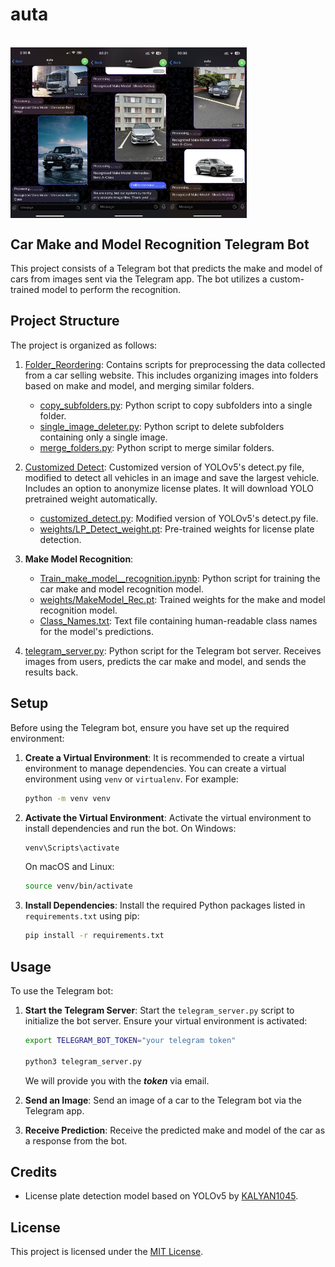 # auta
<br/>

<div style="display: flex;">
  <img src="images/Telegram_screenshots1.png" alt="Main Gameplay Screen" style="width: 25%;">
  <img src="images/Telegram_screenshots2.png" alt="Second Image" style="width: 25%;">
  <img src="images/Telegram_screenshot3.jpg" alt="Second Image" style="width: 25%;">
</div>



## Car Make and Model Recognition Telegram Bot

This project consists of a Telegram bot that predicts the make and model of cars from images sent via the Telegram app. The bot utilizes a custom-trained model to perform the recognition.

## Project Structure

The project is organized as follows:

1. [Folder_Reordering](Folder_Reordering): Contains scripts for preprocessing the data collected from a car selling website. This includes organizing images into folders based on make and model, and merging similar folders.
    - [copy_subfolders.py](Folder_Reordering/copy_subfolders.py): Python script to copy subfolders into a single folder.
    - [single_image_deleter.py](Folder_Reordering/single_image_deleter.py): Python script to delete subfolders containing only a single image.
    - [merge_folders.py](Folder_Reordering/merge_folders.py): Python script to merge similar folders.

2. [Customized Detect](): Customized version of YOLOv5's detect.py file, modified to detect all vehicles in an image and save the largest vehicle. Includes an option to anonymize license plates. It will download YOLO pretrained weight automatically.
    - [customized_detect.py](customized_detect.py): Modified version of YOLOv5's detect.py file.
    - [weights/LP_Detect_weight.pt](Weights/LP_Detect_weight.pt): Pre-trained weights for license plate detection.

3. **Make Model Recognition**: 
    - [Train_make_model__recognition.ipynb](Train_make_model__recognition.ipynb): Python script for training the car make and model recognition model.
    - [weights/MakeModel_Rec.pt](Weights/MakeModel_Rec.pt): Trained weights for the make and model recognition model.
    - [Class_Names.txt](Weights/Class_Names.txt): Text file containing human-readable class names for the model's predictions.

4. [telegram_server.py](telegram_server.py): Python script for the Telegram bot server. Receives images from users, predicts the car make and model, and sends the results back.



## Setup

Before using the Telegram bot, ensure you have set up the required environment:

1. **Create a Virtual Environment**: It is recommended to create a virtual environment to manage dependencies. You can create a virtual environment using `venv` or `virtualenv`. For example:
    ```bash
    python -m venv venv
    ```

2. **Activate the Virtual Environment**: Activate the virtual environment to install dependencies and run the bot.
    On Windows:
    ```bash
    venv\Scripts\activate
    ```
   On macOS and Linux:
    ```bash
    source venv/bin/activate
    ```

3. **Install Dependencies**: Install the required Python packages listed in `requirements.txt` using pip:
    ```bash
    pip install -r requirements.txt
    ```

## Usage

To use the Telegram bot:

1. **Start the Telegram Server**: Start the `telegram_server.py` script to initialize the bot server. Ensure your virtual environment is activated:
    ```bash
    export TELEGRAM_BOT_TOKEN="your telegram token"

    python3 telegram_server.py
    ```
    We will provide you with the ***token*** via email.
    

2. **Send an Image**: Send an image of a car to the Telegram bot via the Telegram app.

3. **Receive Prediction**: Receive the predicted make and model of the car as a response from the bot.





## Credits

- License plate detection model based on YOLOv5 by [KALYAN1045](https://github.com/KALYAN1045/Automatic-Number-Plate-Recognition-using-YOLOv5).

## License

This project is licensed under the [MIT License](LICENSE).
